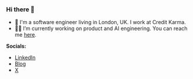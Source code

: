 ### Hi there 👋

- 🔭 I'm a software engineer living in London, UK. I work at Credit Karma.
- 👨‍💻 I’m currently working on product and AI engineering. You can reach me [here](mailto:craig.rich@hotmail.co.uk).

**Socials:**

- [LinkedIn](https://www.linkedin.com/in/craigalanrichardson)
- [Blog](https://craigrich.io)
- [X](https://x.com/craigrich_io)
